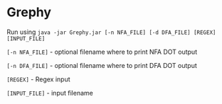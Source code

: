 # Grephy

Run using `java -jar Grephy.jar [-n NFA_FILE] [-d DFA_FILE] [REGEX] [INPUT_FILE]`

`[-n NFA_FILE]` - optional filename where to print NFA DOT output

`[-n DFA_FILE]` - optional filename where to print DFA DOT output

`[REGEX]` - Regex input

`[INPUT_FILE]` - input filename
